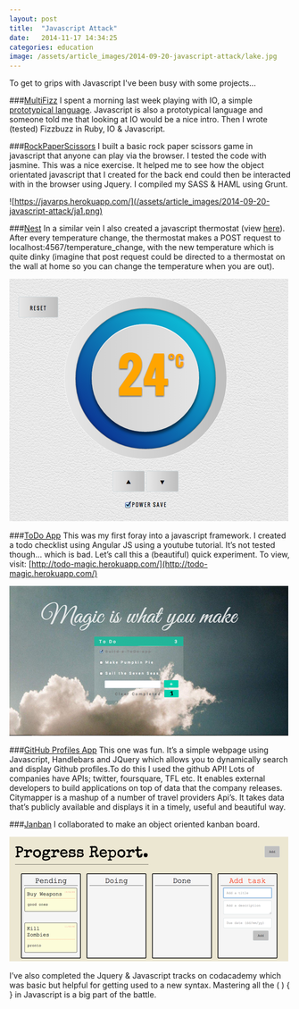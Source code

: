 ```yaml
---
layout: post
title:  "Javascript Attack"
date:   2014-11-17 14:34:25
categories: education
image: /assets/article_images/2014-09-20-javascript-attack/lake.jpg
---
```

To get to grips with Javascript I've been busy with some  projects...

###[MultiFizz](https://github.com/csharpd/mutli_fizz)
I spent a morning last week playing with IO, a simple [prototypical language](http://stackoverflow.com/questions/186244/what-does-it-mean-that-javascript-is-a-prototype-based-language). Javascript is also a prototypical language and someone told me that looking at IO would be a nice intro. Then I wrote (tested) Fizzbuzz in Ruby, IO & Javascript.

###[RockPaperScissors](https://github.com/csharpd/rps-java)
I built a basic rock paper scissors game in javascript that anyone can play via the browser. I tested the code with jasmine. This was a nice exercise. It helped me to see how the object orientated javascript that I created for the back end could then be interacted with in the browser using Jquery. I compiled my SASS & HAML using Grunt.

![https://javarps.herokuapp.com/](/assets/article_images/2014-09-20-javascript-attack/ja1.png)

###[Nest](https://github.com/csharpd/nest)
In a similar vein I also created a javascript thermostat (view [here](http://nestthermostat.herokuapp.com/)). After every temperature change, the thermostat makes a POST request to localhost:4567/temperature_change, with the new temperature which is quite dinky (imagine that post request could be directed to a thermostat on the wall at home so you can change the temperature when you are out).

![](/assets/article_images/2014-09-20-javascript-attack/ja2.png)

###[ToDo App](https://github.com/csharpd/todo_angularjs)
This was my first foray into a javascript framework. I created a todo checklist using Angular JS using a youtube tutorial. It’s not tested though… which is bad.  Let’s call this a (beautiful) quick experiment. To view, visit: [http://todo-magic.herokuapp.com/](http://todo-magic.herokuapp.com/)

![](/assets/article_images/2014-09-20-javascript-attack/ja3.png)

###[GitHub Profiles App](https://github.com/csharpd/github_profiles)
This one was fun. It’s a simple webpage using Javascript, Handlebars and JQuery which allows you to dynamically search and display Github profiles.To do this I used the github API! Lots of companies have APIs; twitter, foursquare, TFL etc. It enables external developers to build applications on top of data that the company releases. Citymapper is a mashup of a number of travel providers Api’s. It takes data that’s publicly available and displays it in a timely, useful and beautiful way.

###[Janban](https://github.com/ecomba/janban)
I collaborated to make an object oriented kanban board.

![](/assets/article_images/2014-09-20-javascript-attack/ja4.png)

I’ve also completed the Jquery & Javascript tracks on codacademy which was basic but helpful for getting used to a new syntax. Mastering all the ( ) { } in Javascript is a big part of the battle.
